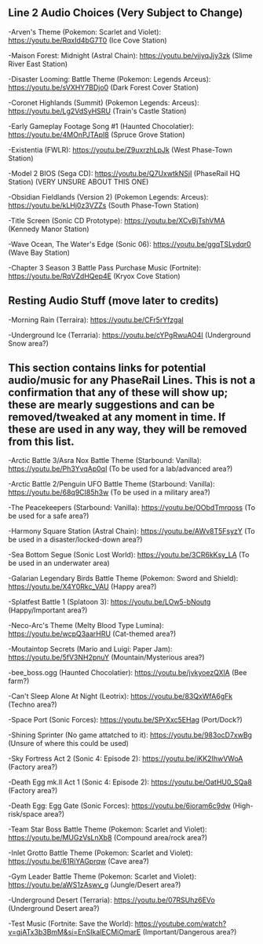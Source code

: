 ## Line 2 Audio Choices (Very Subject to Change)

-Arven's Theme (Pokemon: Scarlet and Violet): https://youtu.be/RqxId4bG7T0 (Ice Cove Station)

-Maison Forest: Midnight (Astral Chain): https://youtu.be/vjjyqJjy3zk (Slime River East Station)

-Disaster Looming: Battle Theme (Pokemon: Legends Arceus): https://youtu.be/sVXHY7BDjo0 (Dark Forest Cover Station)

-Coronet Highlands (Summit) (Pokemon Legends: Arceus): https://youtu.be/Lg2VdSyHSRU (Train's Castle Station)

-Early Gameplay Footage Song #1 (Haunted Chocolatier): https://youtu.be/4MOnPJTApI8 (Spruce Grove Station)

-Existentia (FWLR): https://youtu.be/Z9uxrzhLpJk (West Phase-Town Station)

-Model 2 BIOS (Sega CD): https://youtu.be/Q7UxwtkNSjI (PhaseRail HQ Station) (VERY UNSURE ABOUT THIS ONE)

-Obsidian Fieldlands (Version 2) (Pokemon Legends: Arceus): https://youtu.be/kLHj0z3VZZs (South Phase-Town Station)

-Title Screen (Sonic CD Prototype): https://youtu.be/XCvBjTshVMA (Kennedy Manor Station)

-Wave Ocean, The Water's Edge (Sonic 06): https://youtu.be/ggqTSLydqr0 (Wave Bay Station)

-Chapter 3 Season 3 Battle Pass Purchase Music (Fortnite): https://youtu.be/RqVZdHQep4E (Kryox Cove Station)

## Resting Audio Stuff (move later to credits)

-Morning Rain (Terraira): https://youtu.be/CFr5rYfzgaI 

-Underground Ice (Terraria): https://youtu.be/cYPgRwuAO4I (Underground Snow area?)

## This section contains links for potential audio/music for any PhaseRail Lines. This is not a confirmation that any of these will show up; these are mearly suggestions and can be removed/tweaked at any moment in time. If these are used in any way, they will be removed from this list.

-Arctic Battle 3/Asra Nox Battle Theme (Starbound: Vanilla): https://youtu.be/Ph3YvqAp0qI (To be used for a lab/advanced area?)

-Arctic Battle 2/Penguin UFO Battle Theme (Starbound: Vanilla): https://youtu.be/68q9CI85h3w (To be used in a military area?)

-The Peacekeepers (Starbound: Vanilla): https://youtu.be/OObdTmrqoss (To be used for a safe area?)

-Harmony Square Station (Astral Chain): https://youtu.be/AWv8T5FsyzY (To be used in a disaster/locked-down area?)

-Sea Bottom Segue (Sonic Lost World): https://youtu.be/3CR6kKsy_LA (To be used in an underwater area)

-Galarian Legendary Birds Battle Theme (Pokemon: Sword and Shield): https://youtu.be/X4Y0Rkc_VAU (Happy area?)

-Splatfest Battle 1 (Splatoon 3): https://youtu.be/LOw5-bNoutg (Happy/Important area?)

-Neco-Arc's Theme (Melty Blood Type Lumina): https://youtu.be/wcpQ3aarHRU (Cat-themed area?)

-Moutaintop Secrets (Mario and Luigi: Paper Jam): https://youtu.be/5fV3NH2pnuY (Mountain/Mysterious area?)

-bee_boss.ogg (Haunted Chocolatier): https://youtu.be/jvkyoezQXlA (Bee farm?)

-Can't Sleep Alone At Night (Leotrix): https://youtu.be/83QxWfA6gFk (Techno area?)

-Space Port (Sonic Forces): https://youtu.be/SPrXxc5EHag (Port/Dock?)

-Shining Sprinter (No game attatched to it): https://youtu.be/983ocD7xwBg (Unsure of where this could be used)

-Sky Fortress Act 2 (Sonic 4: Episode 2): https://youtu.be/iKK2IhwVWoA (Factory area?)

-Death Egg mk.ll Act 1 (Sonic 4: Episode 2): https://youtu.be/OatHU0_SQa8 (Factory area?)

-Death Egg: Egg Gate (Sonic Forces): https://youtu.be/6ioram6c9dw (High-risk/space area?)

-Team Star Boss Battle Theme (Pokemon: Scarlet and Violet): https://youtu.be/MUGzVsLnXb8 (Compound area/rock area?)

-Inlet Grotto Battle Theme (Pokemon: Scarlet and Violet): https://youtu.be/61RiYAGprqw (Cave area?)

-Gym Leader Battle Theme (Pokemon: Scarlet and Violet): https://youtu.be/aWS1zAswv_g (Jungle/Desert area?)

-Underground Desert (Terraria): https://youtu.be/07RSUhz6EVo (Underground Desert area?)

-Test Music (Fortnite: Save the World): https://youtube.com/watch?v=gjATx3b3BmM&si=EnSIkaIECMiOmarE (Important/Dangerous area?)
